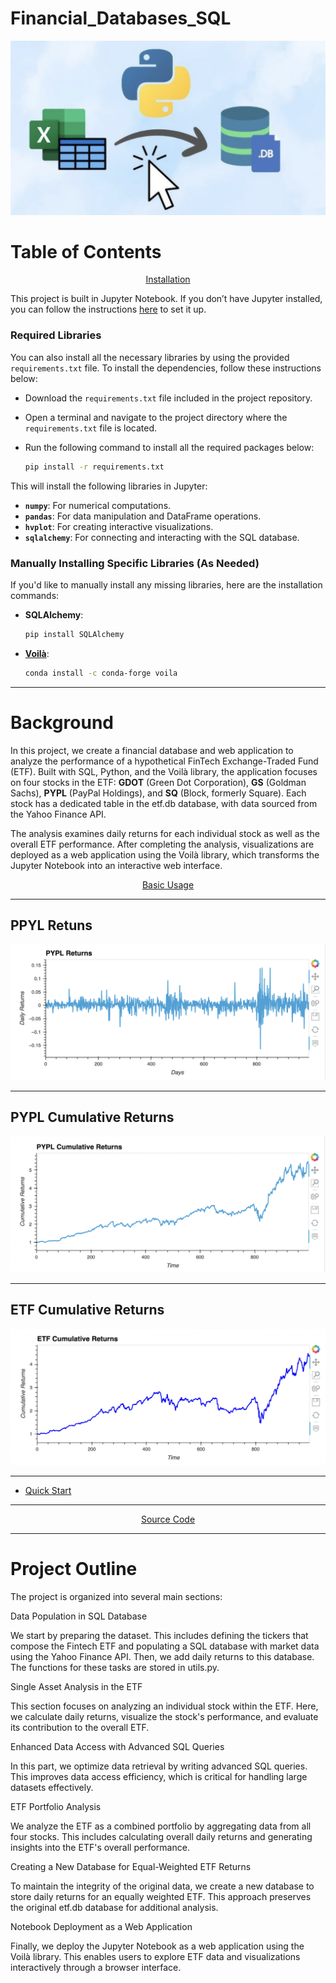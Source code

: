 # Financial_Databases_SQL


![Display](Resources/DBsql.png)


# Table of Contents

<div align="center">
   
   [Installation](#installation)
   
</div>

   
This project is built in Jupyter Notebook. If you don’t have Jupyter installed, you can follow the instructions [here](https://jupyterlab.readthedocs.io/en/stable/getting_started/installation.html) to set it up.

### Required Libraries

You can also install all the necessary libraries by using the provided `requirements.txt` file. To install the dependencies, follow these instructions below:

-  Download the `requirements.txt` file included in the project repository.
-  Open a terminal and navigate to the project directory where the `requirements.txt` file is located.
-  Run the following command to install all the required packages below:

   ```bash
   pip install -r requirements.txt
   ```

This will install the following libraries in Jupyter:
- **`numpy`**: For numerical computations.
- **`pandas`**: For data manipulation and DataFrame operations.
- **`hvplot`**: For creating interactive visualizations.
- **`sqlalchemy`**: For connecting and interacting with the SQL database.

### Manually Installing Specific Libraries (As Needed)

If you'd like to manually install any missing libraries, here are the installation commands:
- **SQLAlchemy**:
  
  ```bash
  pip install SQLAlchemy
  ```
- [**Voilà**](https://github.com/voila-dashboards/voila):
  
  ```bash
  conda install -c conda-forge voila
  ```
---


# Background

In this project, we create a financial database and web application to analyze the performance of a hypothetical FinTech Exchange-Traded Fund (ETF). Built with SQL, Python, and the Voilà library, the application focuses on four stocks in the ETF: __GDOT__ (Green Dot Corporation), __GS__ (Goldman Sachs), __PYPL__ (PayPal Holdings), and __SQ__ (Block, formerly Square). Each stock has a dedicated table in the etf.db database, with data sourced from the Yahoo Finance API.

The analysis examines daily returns for each individual stock as well as the overall ETF performance. After completing the analysis, visualizations are deployed as a web application using the Voilà library, which transforms the Jupyter Notebook into an interactive web interface.


<div align="center">
   
  [Basic Usage](#basic-usage)
   
</div>
   

  ---

## PPYL Retuns 

![Display](Resources/PPYL_Return.png)


---
## PYPL Cumulative Returns

![Display](Resources/PYPL_Cumulative.png)


---

## ETF Cumulative Returns

![Display](Resources/ETF_Cumulative.png)


---


- [Quick Start](#quick-start)
   
-----

 <div align="center">
   
   [Source Code](https://github.com/kelvinkissi/Financial-Databases-SQL/blob/main/etf_analyzer.ipynb)
   
</div>

-----

# Project Outline

The project is organized into several main sections:

Data Population in SQL Database

We start by preparing the dataset. This includes defining the tickers that compose the Fintech ETF and populating a SQL database with market data using the Yahoo Finance API. Then, we add daily returns to this database. The functions for these tasks are stored in utils.py.

Single Asset Analysis in the ETF

This section focuses on analyzing an individual stock within the ETF. Here, we calculate daily returns, visualize the stock's performance, and evaluate its contribution to the overall ETF.

Enhanced Data Access with Advanced SQL Queries

In this part, we optimize data retrieval by writing advanced SQL queries. This improves data access efficiency, which is critical for handling large datasets effectively.

ETF Portfolio Analysis

We analyze the ETF as a combined portfolio by aggregating data from all four stocks. This includes calculating overall daily returns and generating insights into the ETF's overall performance.

Creating a New Database for Equal-Weighted ETF Returns

To maintain the integrity of the original data, we create a new database to store daily returns for an equally weighted ETF. This approach preserves the original etf.db database for additional analysis.

Notebook Deployment as a Web Application

Finally, we deploy the Jupyter Notebook as a web application using the Voilà library. This enables users to explore ETF data and visualizations interactively through a browser interface.
